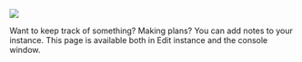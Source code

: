 ![](http://dethware.org/pics/mmchelp/notes.png)

Want to keep track of something? Making plans? You can add notes to your instance. This page is available both in Edit instance and the console window.